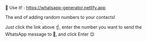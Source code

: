 :seedling: Use it! : https://whatsapp-generator.netlify.app

The end of adding random numbers to your contacts!

Just click the link above :point_up:, enter the number you want to send the WhatsApp message to :iphone:, and click Enter :relieved:
